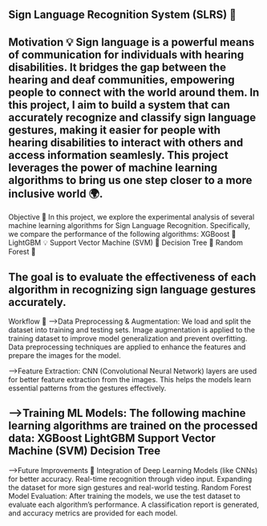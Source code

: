Sign Language Recognition System (SLRS) 🤖
-----------------------
Motivation 💡
Sign language is a powerful means of communication for individuals with hearing disabilities. It bridges the gap between the hearing and deaf communities, empowering people to connect with the world around them. 
In this project, I aim to build a system that can accurately recognize and classify sign language gestures, making it easier for people with hearing disabilities to interact with others and access information seamlesly.
This project leverages the power of machine learning algorithms to bring us one step closer to a more inclusive world 🌍.
-----------------------
Objective 🎯
In this project, we explore the experimental analysis of several machine learning algorithms for Sign Language Recognition. Specifically, we compare the performance of the following algorithms:
XGBoost 🌱
LightGBM 💡
Support Vector Machine (SVM) 🔲
Decision Tree 🌳
Random Forest 🌲

The goal is to evaluate the effectiveness of each algorithm in recognizing sign language gestures accurately.
------------------------
Workflow 🔄
-->Data Preprocessing & Augmentation:
We load and split the dataset into training and testing sets.
Image augmentation is applied to the training dataset to improve model generalization and prevent overfitting.
Data preprocessing techniques are applied to enhance the features and prepare the images for the model.

-->Feature Extraction:
CNN (Convolutional Neural Network) layers are used for better feature extraction from the images. This helps the models learn essential patterns from the gestures effectively.

-->Training ML Models:
The following machine learning algorithms are trained on the processed data:
XGBoost
LightGBM
Support Vector Machine (SVM)
Decision Tree
-----------------------------
-->Future Improvements 🚀
Integration of Deep Learning Models (like CNNs) for better accuracy.
Real-time recognition through video input.
Expanding the dataset for more sign gestures and real-world testing.
Random Forest
Model Evaluation:
After training the models, we use the test dataset to evaluate each algorithm’s performance.
A classification report is generated, and accuracy metrics are provided for each model.
